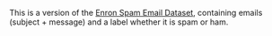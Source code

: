 This is a version of the [Enron Spam Email Dataset](https://github.com/MWiechmann/enron_spam_data), containing emails (subject + message) and a label whether it is spam or ham.